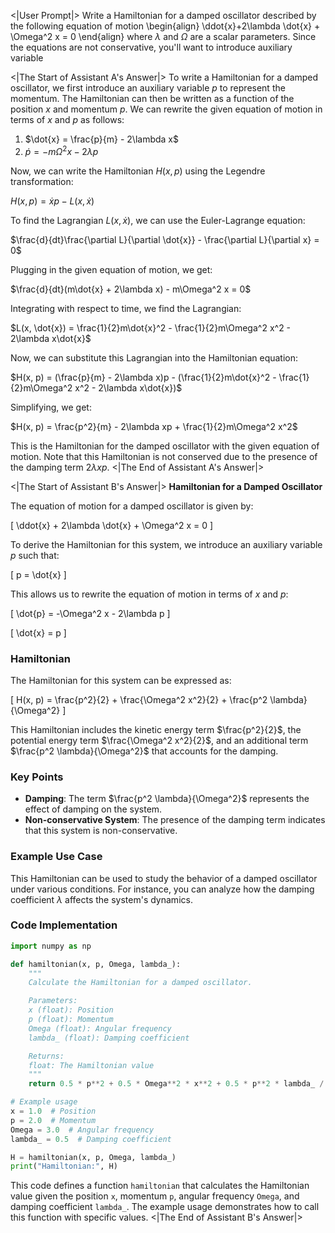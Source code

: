 <|User Prompt|>
Write a Hamiltonian for a damped oscillator described by the following equation of motion
	\begin{align}
		\ddot{x}+2\lambda \dot{x} + \Omega^2 x = 0
	\end{align}
where $\lambda$  and $\Omega$ are a scalar parameters.  Since the equations are not conservative, you'll want to introduce auxiliary variable

<|The Start of Assistant A's Answer|>
To write a Hamiltonian for a damped oscillator, we first introduce an auxiliary variable $p$ to represent the momentum. The Hamiltonian can then be written as a function of the position $x$ and momentum $p$. We can rewrite the given equation of motion in terms of $x$ and $p$ as follows:

1. $\dot{x} = \frac{p}{m} - 2\lambda x$
2. $\dot{p} = -m\Omega^2 x - 2\lambda p$

Now, we can write the Hamiltonian $H(x, p)$ using the Legendre transformation:

$H(x, p) = \dot{x}p - L(x, \dot{x})$

To find the Lagrangian $L(x, \dot{x})$, we can use the Euler-Lagrange equation:

$\frac{d}{dt}\frac{\partial L}{\partial \dot{x}} - \frac{\partial L}{\partial x} = 0$

Plugging in the given equation of motion, we get:

$\frac{d}{dt}(m\dot{x} + 2\lambda x) - m\Omega^2 x = 0$

Integrating with respect to time, we find the Lagrangian:

$L(x, \dot{x}) = \frac{1}{2}m\dot{x}^2 - \frac{1}{2}m\Omega^2 x^2 - 2\lambda x\dot{x}$

Now, we can substitute this Lagrangian into the Hamiltonian equation:

$H(x, p) = (\frac{p}{m} - 2\lambda x)p - (\frac{1}{2}m\dot{x}^2 - \frac{1}{2}m\Omega^2 x^2 - 2\lambda x\dot{x})$

Simplifying, we get:

$H(x, p) = \frac{p^2}{m} - 2\lambda xp + \frac{1}{2}m\Omega^2 x^2$

This is the Hamiltonian for the damped oscillator with the given equation of motion. Note that this Hamiltonian is not conserved due to the presence of the damping term $2\lambda xp$.
<|The End of Assistant A's Answer|>

<|The Start of Assistant B's Answer|>
**Hamiltonian for a Damped Oscillator**

The equation of motion for a damped oscillator is given by:

\[
\ddot{x} + 2\lambda \dot{x} + \Omega^2 x = 0
\]

To derive the Hamiltonian for this system, we introduce an auxiliary variable $p$ such that:

\[
p = \dot{x}
\]

This allows us to rewrite the equation of motion in terms of $x$ and $p$:

\[
\dot{p} = -\Omega^2 x - 2\lambda p
\]

\[
\dot{x} = p
\]

### Hamiltonian

The Hamiltonian for this system can be expressed as:

\[
H(x, p) = \frac{p^2}{2} + \frac{\Omega^2 x^2}{2} + \frac{p^2 \lambda}{\Omega^2}
\]

This Hamiltonian includes the kinetic energy term $\frac{p^2}{2}$, the potential energy term $\frac{\Omega^2 x^2}{2}$, and an additional term $\frac{p^2 \lambda}{\Omega^2}$ that accounts for the damping.

### Key Points

- **Damping**: The term $\frac{p^2 \lambda}{\Omega^2}$ represents the effect of damping on the system.
- **Non-conservative System**: The presence of the damping term indicates that this system is non-conservative.

### Example Use Case

This Hamiltonian can be used to study the behavior of a damped oscillator under various conditions. For instance, you can analyze how the damping coefficient $\lambda$ affects the system's dynamics.

### Code Implementation

```python
import numpy as np

def hamiltonian(x, p, Omega, lambda_):
    """
    Calculate the Hamiltonian for a damped oscillator.

    Parameters:
    x (float): Position
    p (float): Momentum
    Omega (float): Angular frequency
    lambda_ (float): Damping coefficient

    Returns:
    float: The Hamiltonian value
    """
    return 0.5 * p**2 + 0.5 * Omega**2 * x**2 + 0.5 * p**2 * lambda_ / Omega**2

# Example usage
x = 1.0  # Position
p = 2.0  # Momentum
Omega = 3.0  # Angular frequency
lambda_ = 0.5  # Damping coefficient

H = hamiltonian(x, p, Omega, lambda_)
print("Hamiltonian:", H)
```

This code defines a function `hamiltonian` that calculates the Hamiltonian value given the position `x`, momentum `p`, angular frequency `Omega`, and damping coefficient `lambda_`. The example usage demonstrates how to call this function with specific values.
<|The End of Assistant B's Answer|>